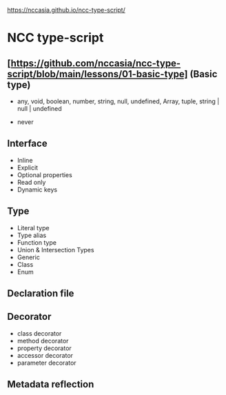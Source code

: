 
https://nccasia.github.io/ncc-type-script/


# NCC type-script
## [https://github.com/nccasia/ncc-type-script/blob/main/lessons/01-basic-type] (Basic type)
- any, void, boolean, number, string, null, undefined, Array<string>, tuple, string | null | undefined

- never

## Interface
- Inline
- Explicit
- Optional properties
- Read only
- Dynamic keys
## Type
- Literal type
- Type alias
- Function type
- Union & Intersection Types
- Generic
- Class
- Enum
## Declaration file
## Decorator
- class decorator
- method decorator
- property decorator
- accessor decorator
- parameter decorator
## Metadata reflection
